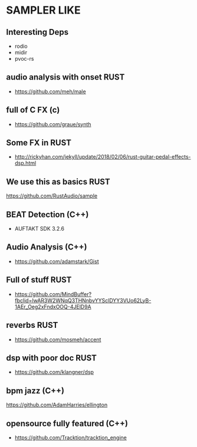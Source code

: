 # SAMPLER LIKE

## Interesting Deps

- rodio
- midir
- pvoc-rs

## audio analysis with onset RUST

- https://github.com/meh/male

## full of C FX (c)

- https://github.com/graue/synth

## Some FX in RUST

- http://rickyhan.com/jekyll/update/2018/02/06/rust-guitar-pedal-effects-dsp.html

## We use this as basics RUST

https://github.com/RustAudio/sample

## BEAT Detection (C++)

- AUFTAKT SDK 3.2.6

## Audio Analysis (C++)

- https://github.com/adamstark/Gist

## Full of stuff RUST

- https://github.com/MindBuffer?fbclid=IwAR3W2WNqQ3THNnbvYYSclDYY3VUo62LyB-1AEr_Oeg2xFndxOOQ-4JElD9A

## reverbs RUST

- https://github.com/mosmeh/accent

## dsp with poor doc RUST

- https://github.com/klangner/dsp

## bpm jazz (C++)

https://github.com/AdamHarries/ellington


## opensource fully featured (C++)

- https://github.com/Tracktion/tracktion_engine